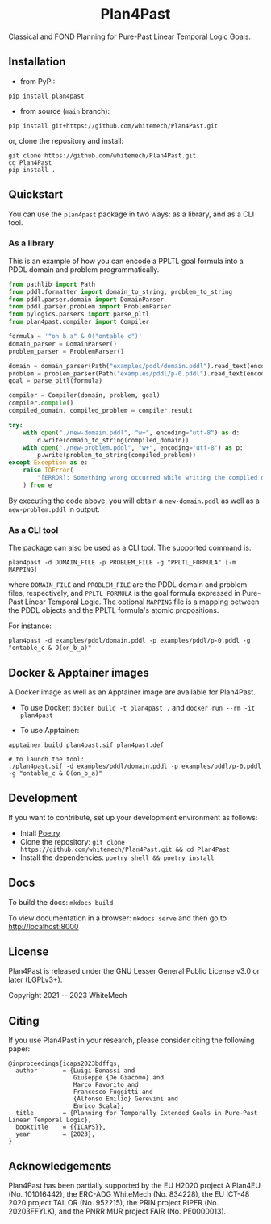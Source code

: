 <h1 align="center">
  <b>Plan4Past</b>
</h1>

Classical and FOND Planning for Pure-Past Linear Temporal Logic Goals.

## Installation

- from PyPI: 

```
pip install plan4past
```

- from source (`main` branch): 

```
pip install git+https://github.com/whitemech/Plan4Past.git
```

or, clone the repository and install:

```
git clone https://github.com/whitemech/Plan4Past.git
cd Plan4Past
pip install .
```

## Quickstart

You can use the `plan4past` package in two ways: as a library, and as a CLI tool.

### As a library
This is an example of how you can encode a PPLTL goal formula into a PDDL domain and problem programmatically.

```python
from pathlib import Path
from pddl.formatter import domain_to_string, problem_to_string
from pddl.parser.domain import DomainParser
from pddl.parser.problem import ProblemParser
from pylogics.parsers import parse_pltl
from plan4past.compiler import Compiler

formula = '"on b a" & O("ontable c")'
domain_parser = DomainParser()
problem_parser = ProblemParser()

domain = domain_parser(Path("examples/pddl/domain.pddl").read_text(encoding="utf-8"))
problem = problem_parser(Path("examples/pddl/p-0.pddl").read_text(encoding="utf-8"))
goal = parse_pltl(formula)

compiler = Compiler(domain, problem, goal)
compiler.compile()
compiled_domain, compiled_problem = compiler.result

try:
    with open("./new-domain.pddl", "w+", encoding="utf-8") as d:
        d.write(domain_to_string(compiled_domain))
    with open("./new-problem.pddl", "w+", encoding="utf-8") as p:
        p.write(problem_to_string(compiled_problem))
except Exception as e:
    raise IOError(
        "[ERROR]: Something wrong occurred while writing the compiled domain and problem."
    ) from e
```

By executing the code above, you will obtain a `new-domain.pddl` as well as a `new-problem.pddl` in output.

### As a CLI tool

The package can also be used as a CLI tool. The supported command is:

```
plan4past -d DOMAIN_FILE -p PROBLEM_FILE -g "PPLTL_FORMULA" [-m MAPPING] 
```
where `DOMAIN_FILE` and `PROBLEM_FILE` are the PDDL domain and problem files, respectively, and `PPLTL_FORMULA` is the 
goal formula expressed in Pure-Past Linear Temporal Logic. 
The optional `MAPPING` file is a mapping between the PDDL objects and the PPLTL formula's atomic propositions.

For instance:
```
plan4past -d examples/pddl/domain.pddl -p examples/pddl/p-0.pddl -g "ontable_c & O(on_b_a)"
```

## Docker & Apptainer images

A Docker image as well as an Apptainer image are available for Plan4Past.

- To use Docker:
`docker build -t plan4past .` and `docker run --rm -it plan4past`

- To use Apptainer:
```
apptainer build plan4past.sif plan4past.def

# to launch the tool:
./plan4past.sif -d examples/pddl/domain.pddl -p examples/pddl/p-0.pddl -g "ontable_c & O(on_b_a)"
```


## Development

If you want to contribute, set up your development environment as follows:

- Intall [Poetry](https://python-poetry.org)
- Clone the repository: `git clone https://github.com/whitemech/Plan4Past.git && cd Plan4Past`
- Install the dependencies: `poetry shell && poetry install`

## Docs

To build the docs: `mkdocs build`

To view documentation in a browser: `mkdocs serve`
and then go to [http://localhost:8000](http://localhost:8000)

## License

Plan4Past is released under the GNU Lesser General Public License v3.0 or later (LGPLv3+).

Copyright 2021 -- 2023 WhiteMech

## Citing

If you use Plan4Past in your research, please consider citing the following paper:

```
@inproceedings{icaps2023bdffgs,
  author       = {Luigi Bonassi and 
                  Giuseppe {De Giacomo} and 
                  Marco Favorito and 
                  Francesco Fuggitti and 
                  {Alfonso Emilio} Gerevini and 
                  Enrico Scala},
  title        = {Planning for Temporally Extended Goals in Pure-Past Linear Temporal Logic},
  booktitle    = {{ICAPS}},
  year         = {2023},
}
```

## Acknowledgements

Plan4Past has been partially supported by the EU H2020 project AIPlan4EU (No. 101016442), the ERC-ADG WhiteMech 
(No. 834228), the EU ICT-48 2020 project TAILOR (No. 952215), the PRIN project RIPER (No. 20203FFYLK), and the PNRR MUR 
project FAIR (No. PE0000013).
